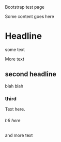 Bootstrap test page

Some content goes here

# Headline

some text

More text

## second headline

blah blah

### third

Text here.

###### h6 here

and more text

